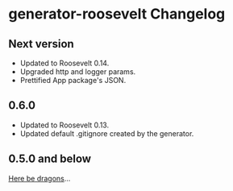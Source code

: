 # generator-roosevelt Changelog

## Next version

- Updated to Roosevelt 0.14.
- Upgraded http and logger params.
- Prettified App package's JSON.

## 0.6.0

- Updated to Roosevelt 0.13.
- Updated default .gitignore created by the generator.

## 0.5.0 and below

[Here be dragons](https://en.wikipedia.org/wiki/Here_be_dragons)...
